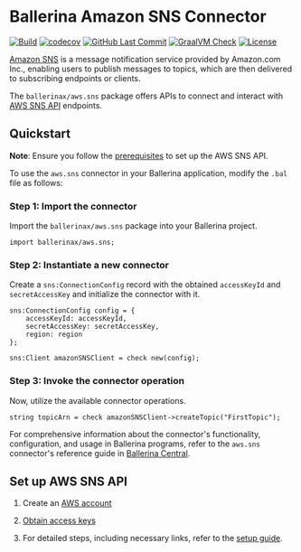 # Ballerina Amazon SNS Connector

[![Build](https://github.com/ballerina-platform/module-ballerinax-aws.sns/workflows/CI/badge.svg)](https://github.com/ballerina-platform/module-ballerinax-aws.sns/actions?query=workflow%3ACI)
[![codecov](https://codecov.io/gh/ballerina-platform/module-ballerinax-aws.sns/branch/main/graph/badge.svg)](https://codecov.io/gh/ballerina-platform/module-ballerinax-aws.sns)
[![GitHub Last Commit](https://img.shields.io/github/last-commit/ballerina-platform/module-ballerinax-aws.sns.svg)](https://github.com/ballerina-platform/module-ballerinax-aws.sns/commits/master)
[![GraalVM Check](https://github.com/ballerina-platform/module-ballerinax-aws.sns/actions/workflows/build-with-bal-test-native.yml/badge.svg)](https://github.com/ballerina-platform/module-ballerinax-aws.sns/actions/workflows/build-with-bal-test-native.yml)
[![License](https://img.shields.io/badge/License-Apache%202.0-blue.svg)](https://opensource.org/licenses/Apache-2.0)

[Amazon SNS](https://aws.amazon.com/sns/) is a message notification service provided by Amazon.com Inc., enabling users to publish messages to topics, which are then delivered to subscribing endpoints or clients.

The `ballerinax/aws.sns` package offers APIs to connect and interact with [AWS SNS API](https://docs.aws.amazon.com/sns/latest/api/welcome.html) endpoints.

## Quickstart

**Note**: Ensure you follow the [prerequisites](https://github.com/ballerina-platform/module-ballerinax-aws.sns#set-up-aws-sns-api) to set up the AWS SNS API.

To use the `aws.sns` connector in your Ballerina application, modify the `.bal` file as follows:

### Step 1: Import the connector
Import the `ballerinax/aws.sns` package into your Ballerina project.
```ballerina
import ballerinax/aws.sns;
```

### Step 2: Instantiate a new connector
Create a `sns:ConnectionConfig` record with the obtained `accessKeyId` and `secretAccessKey` and initialize the connector with it.
```ballerina
sns:ConnectionConfig config = {
    accessKeyId: accessKeyId,
    secretAccessKey: secretAccessKey,
    region: region
};

sns:Client amazonSNSClient = check new(config);
```

### Step 3: Invoke the connector operation
Now, utilize the available connector operations.
```ballerina
string topicArn = check amazonSNSClient->createTopic("FirstTopic");
```

For comprehensive information about the connector's functionality, configuration, and usage in Ballerina programs, refer to the `aws.sns` connector's reference guide in [Ballerina Central](https://central.ballerina.io/ballerinax/aws.sns/latest).

## Set up AWS SNS API

1. Create an [AWS account](https://portal.aws.amazon.com/billing/signup)

2. [Obtain access keys](https://docs.aws.amazon.com/IAM/latest/UserGuide/id_credentials_access-keys.html)

3. For detailed steps, including necessary links, refer to the [setup guide](https://github.com/ballerina-platform/module-ballerinax-aws.sns/tree/master/docs/setup/setup.md).